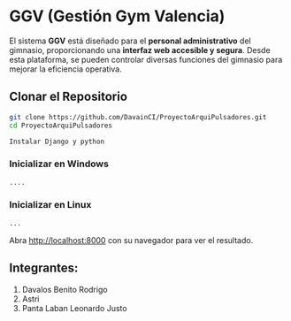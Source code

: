 # GGV (Gestión Gym Valencia)

El sistema **GGV** está diseñado para el **personal administrativo** del gimnasio, proporcionando una **interfaz web accesible y segura**. Desde esta plataforma, se pueden controlar diversas funciones del gimnasio para mejorar la eficiencia operativa.

## Clonar el Repositorio

```bash
git clone https://github.com/DavainCI/ProyectoArquiPulsadores.git
cd ProyectoArquiPulsadores

Instalar Django y python

```

### Inicializar en Windows

```bash
....
```

### Inicializar en Linux

```bash
...
```

Abra [http://localhost:8000](http://localhost:8000) con su navegador para ver el resultado.

## Integrantes:

1. Davalos Benito Rodrigo
2. Astri 
3. Panta Laban Leonardo Justo
